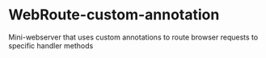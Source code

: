 # WebRoute-custom-annotation
Mini-webserver that uses custom annotations to route browser requests to specific handler methods
